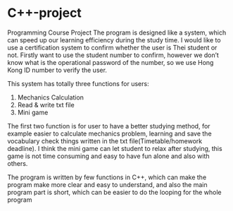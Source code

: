 # C++-project
Programming Course Project
The program is designed like a system, which can speed up our learning efficiency during the study time.
I would like to use a certification system to confirm whether the user is Thei student or not. Firstly want to use the student number to confirm, however we don’t know what is the operational password of the number, so we use Hong Kong ID number to verify the user.

This system has totally three functions for users:
1. Mechanics Calculation
2. Read & write txt file
3. Mini game

The first two function is for user to have a better studying method, for example easier to calculate mechanics problem, learning and save the vocabulary check things written in the txt file(Timetable/homework deadline).  I think the mini game can let student to relax after studying, this game is not time consuming and easy to have fun alone and also with others. 

The program is written by few functions in C++, which can make the program make more clear and easy to understand, and also the main program part is short, which can be easier to do the looping for the whole program
